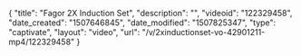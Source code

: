 {
    "title": "Fagor 2X Induction Set",
    "description": "",
    "videoid": "122329458",
    "date_created": "1507646845",
    "date_modified": "1507825347",
    "type": "captivate",
    "layout": "video",
    "url": "\/v\/2xinductionset-vo-42901211-mp4\/122329458"
}